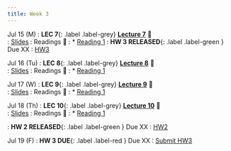 ```yaml
---
title: Week 3 
---
```


Jul 15 (M)
: **LEC 7**{: .label .label-grey} **[Lecture 7](./)** 🎥  
    : [Slides](./)
: Readings 📖
: * [Reading 1](https://canvas.ucsd.edu/files/)
:  **HW 3 RELEASED**{: .label .label-green } Due XX
    : [HW3](https://canvas.ucsd.edu/files/)

Jul 16 (Tu)
: **LEC 8**{: .label .label-grey} **[Lecture 8](./)** 🎥  
    : [Slides](./)
: Readings 📖
: * [Reading 1](https://canvas.ucsd.edu/files/)

Jul 17 (W)
: **LEC 9**{: .label .label-grey} **[Lecture 9](./)** 🎥  
    : [Slides](./)
: Readings 📖
: * [Reading 1](https://canvas.ucsd.edu/files/)

Jul 18 (Th)
: **LEC 10**{: .label .label-grey} **[Lecture 10](./)** 🎥  
    : [Slides](./)
: Readings 📖
: * [Reading 1](https://canvas.ucsd.edu/files/)

:  **HW 2 RELEASED**{: .label .label-green } Due XX
    : [HW2](https://canvas.ucsd.edu/files/)

Jul 19 (F)
:  **HW 3 DUE**{: .label .label-red } Due XX
    : [Submit HW3](https://canvas.ucsd.edu/files/)
